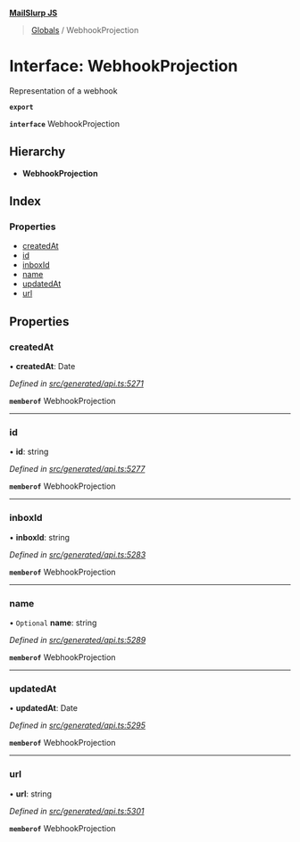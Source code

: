 **[MailSlurp JS](../README.md)**

> [Globals](../README.md) / WebhookProjection

# Interface: WebhookProjection

Representation of a webhook

**`export`** 

**`interface`** WebhookProjection

## Hierarchy

* **WebhookProjection**

## Index

### Properties

* [createdAt](webhookprojection.md#createdat)
* [id](webhookprojection.md#id)
* [inboxId](webhookprojection.md#inboxid)
* [name](webhookprojection.md#name)
* [updatedAt](webhookprojection.md#updatedat)
* [url](webhookprojection.md#url)

## Properties

### createdAt

•  **createdAt**: Date

*Defined in [src/generated/api.ts:5271](https://github.com/mailslurp/mailslurp-client/blob/24bff2e/src/generated/api.ts#L5271)*

**`memberof`** WebhookProjection

___

### id

•  **id**: string

*Defined in [src/generated/api.ts:5277](https://github.com/mailslurp/mailslurp-client/blob/24bff2e/src/generated/api.ts#L5277)*

**`memberof`** WebhookProjection

___

### inboxId

•  **inboxId**: string

*Defined in [src/generated/api.ts:5283](https://github.com/mailslurp/mailslurp-client/blob/24bff2e/src/generated/api.ts#L5283)*

**`memberof`** WebhookProjection

___

### name

• `Optional` **name**: string

*Defined in [src/generated/api.ts:5289](https://github.com/mailslurp/mailslurp-client/blob/24bff2e/src/generated/api.ts#L5289)*

**`memberof`** WebhookProjection

___

### updatedAt

•  **updatedAt**: Date

*Defined in [src/generated/api.ts:5295](https://github.com/mailslurp/mailslurp-client/blob/24bff2e/src/generated/api.ts#L5295)*

**`memberof`** WebhookProjection

___

### url

•  **url**: string

*Defined in [src/generated/api.ts:5301](https://github.com/mailslurp/mailslurp-client/blob/24bff2e/src/generated/api.ts#L5301)*

**`memberof`** WebhookProjection
